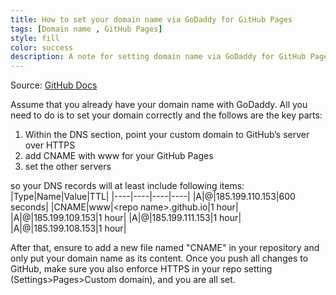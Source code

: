 ```yaml
---
title: How to set your domain name via GoDaddy for GitHub Pages
tags: [Domain name , GitHub Pages]
style: fill
color: success
description: A note for setting domain name via GoDaddy for GitHub Pages
---
```

Source: [GitHub Docs](https://docs.github.com/en/pages/configuring-a-custom-domain-for-your-github-pages-site/managing-a-custom-domain-for-your-github-pages-site)

Assume that you already have your domain name with GoDaddy.
All you need to do is to set your domain correctly and the follows are the key parts:

1. Within the DNS section, point your custom domain to GitHub’s server over HTTPS
2. add CNAME with www for your GitHub Pages
3. set the other servers

so your DNS records will at least include following items:
|Type|Name|Value|TTL|
|----|----|----|----|
|A|@|185.199.110.153|600 seconds|
|CNAME|www|\<repo name>.github.io|1 hour|
|A|@|185.199.109.153|1 hour|
|A|@|185.199.111.153|1 hour|
|A|@|185.199.108.153|1 hour|

After that, ensure to add a new file named "CNAME" in your repository and only put your domain name as its content.
Once you push all changes to GitHub, make sure you also enforce HTTPS in your repo setting (Settings>Pages>Custom domain), and you are all set.

